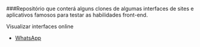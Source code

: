 ###Repositório que conterá alguns clones de algumas interfaces de sites e aplicativos famosos para testar as habilidades front-end.

Visualizar interfaces online

- [WhatsApp](http://marlysson.github.io/FrontEnd-Learning/WhatsApp/)